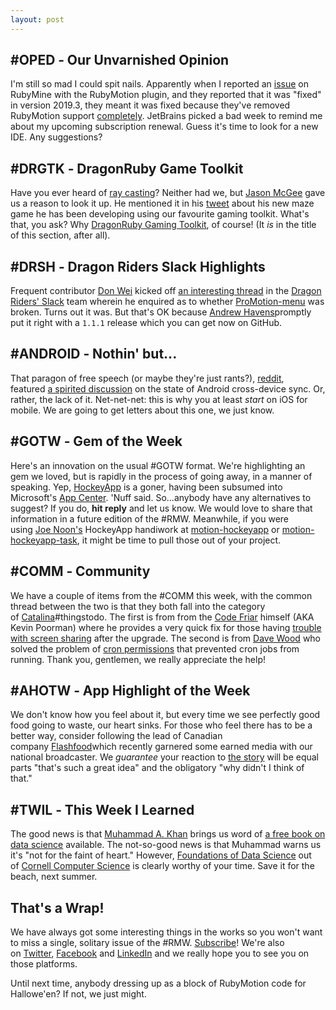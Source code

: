 ```yaml
---
layout: post
---
```


#OPED ‐ Our Unvarnished Opinion
-------------------------------

I'm still so mad I could spit nails. Apparently when I reported an [issue](https://el2.convertkit-mail2.com/c/preview/zefgh7u9/aHR0cHM6Ly95b3V0cmFjay5qZXRicmFpbnMuY29tL2lzc3VlL1JVQlktMjQ2ODA=) on RubyMine with the RubyMotion plugin, and they reported that it was "fixed" in version 2019.3, they meant it was fixed because they've removed RubyMotion support [completely](https://el2.convertkit-mail2.com/c/preview/pxtehquk/aHR0cHM6Ly95b3V0cmFjay5qZXRicmFpbnMuY29tL2lzc3VlL1JVQlktMjQ5MTM=). JetBrains picked a bad week to remind me about my upcoming subscription renewal. Guess it's time to look for a new IDE. Any suggestions?

#DRGTK ‐ DragonRuby Game Toolkit
--------------------------------

Have you ever heard of [ray casting](https://el2.convertkit-mail2.com/c/preview/x6cph3u8/aHR0cHM6Ly9lbi53aWtpcGVkaWEub3JnL3dpa2kvUmF5X2Nhc3Rpbmc=)? Neither had we, but [Jason McGee](https://el2.convertkit-mail2.com/c/preview/6zsehouv/aHR0cHM6Ly90d2l0dGVyLmNvbS9qYXNlbWFnZWU=) gave us a reason to look it up. He mentioned it in his [tweet](https://el2.convertkit-mail2.com/c/preview/kgamh2ug/aHR0cHM6Ly90d2l0dGVyLmNvbS9qYXNlbWFnZWUvc3RhdHVzLzExODQyMDEyMjE3MzkwNzc2Mzg=) about his new maze game he has been developing using our favourite gaming toolkit. What's that, you ask? Why [DragonRuby Gaming Toolkit](https://el2.convertkit-mail2.com/c/preview/59bvh8up/aHR0cHM6Ly9kcmFnb25ydWJ5Lml0Y2guaW8vZHJhZ29ucnVieS1ndGs=), of course! (It *is* in the title of this section, after all).

#DRSH ‐ Dragon Riders Slack Highlights
--------------------------------------

Frequent contributor [Don Wei](https://el2.convertkit-mail2.com/c/preview/22h2h9ur/aHR0cHM6Ly9tb3Rpb25lZXJzLnNsYWNrLmNvbS90ZWFtL1VIUUZNNzlLUA==) kicked off [an interesting thread](https://el2.convertkit-mail2.com/c/preview/qxu8h8ug/aHR0cHM6Ly9tb3Rpb25lZXJzLnNsYWNrLmNvbS9hcmNoaXZlcy9DMDU1UkRMUzAvcDE1NzA4NDEzMzgwNDM2MDA=) in the [Dragon Riders' Slack](https://el2.convertkit-mail2.com/c/preview/gxinhwu7/aHR0cHM6Ly9tb3Rpb25lZXJzLnNsYWNrLmNvbQ==) team wherein he enquired as to whether [ProMotion-menu](https://el2.convertkit-mail2.com/c/preview/9dfzhduk/aHR0cHM6Ly9naXRodWIuY29tL2luZmluaXRlcmVkL1Byb01vdGlvbi1tZW51) was broken. Turns out it was. But that's OK because [Andrew Havens](https://el2.convertkit-mail2.com/c/preview/30tphdu6/aHR0cHM6Ly9naXRodWIuY29tL2luZmluaXRlcmVk)promptly put it right with a `1.1.1` release which you can get now on GitHub.

#ANDROID ‐ Nothin' but...
-------------------------

That paragon of free speech (or maybe they're just rants?), [reddit](https://el2.convertkit-mail2.com/c/preview/nrcohquw/aHR0cHM6Ly93d3cucmVkZGl0LmNvbQ==), featured [a spirited discussion](https://el2.convertkit-mail2.com/c/preview/4osvh7uz/aHR0cHM6Ly93d3cucmVkZGl0LmNvbS9yL2FuZHJvaWRkZXYvY29tbWVudHMvZGo0dnh5L2Nhbl93ZV90YWxrX2Fib3V0X3RoZV9sYWNrX29mX2Nyb3NzZGV2aWNlX3N5bmNfaW4vP3V0bV9zb3VyY2U9c2hhcmUmdXRtX21lZGl1bT1pb3NfYXBwJnV0bV9uYW1lPWlvc3NtZg==) on the state of Android cross-device sync. Or, rather, the lack of it. Net-net-net: this is why you at least *start* on iOS for mobile. We are going to get letters about this one, we just know.

#GOTW ‐ Gem of the Week
-----------------------

Here's an innovation on the usual #GOTW format. We're highlighting an gem we loved, but is rapidly in the process of going away, in a manner of speaking. Yep, [HockeyApp](https://el2.convertkit-mail2.com/c/preview/wea2h6u9/aHR0cHM6Ly9ob2NrZXlhcHAubmV0Lw==) is a goner, having been subsumed into Microsoft's [App Center](https://el2.convertkit-mail2.com/c/preview/rqb8h9u9/aHR0cHM6Ly9henVyZS5taWNyb3NvZnQuY29tL2VuLWNhL3NlcnZpY2VzL2FwcC1jZW50ZXIv). 'Nuff said. So...anybody have any alternatives to suggest? If you do, **hit reply** and let us know. We would love to share that information in a future edition of the #RMW. Meanwhile, if you were using [Joe Noon's](https://el2.convertkit-mail2.com/c/preview/0ghwhgu0/aHR0cHM6Ly9naXRodWIuY29tL2pvZW5vb24=) HockeyApp handiwork at [motion-hockeyapp](https://el2.convertkit-mail2.com/c/preview/8luqh3ue/aHR0cHM6Ly9naXRodWIuY29tL2pvZW5vb24vbW90aW9uLWhvY2tleWFwcA==) or [motion-hockeyapp-task](https://el2.convertkit-mail2.com/c/preview/v6i3hmu2/aHR0cHM6Ly9naXRodWIuY29tL2pvZW5vb24vbW90aW9uLWhvY2tleWFwcC10YXNr), it might be time to pull those out of your project.

#COMM ‐ Community
-----------------

We have a couple of items from the #COMM this week, with the common thread between the two is that they both fall into the category of [Catalina](https://el2.convertkit-mail2.com/c/preview/lnfeh6u5/aHR0cHM6Ly93d3cuYXBwbGUuY29tL2NhL21hY29zL2NhdGFsaW5hLw==)#thingstodo. The first is from from the [Code Friar](https://el2.convertkit-mail2.com/c/preview/mzt7h6uk/aHR0cHM6Ly90d2l0dGVyLmNvbS9jb2RlZnJpYXI=) himself (AKA Kevin Poorman) where he provides a very quick fix for those having [trouble with screen sharing](https://el2.convertkit-mail2.com/c/preview/d4cehmuz/aHR0cHM6Ly90d2l0dGVyLmNvbS9jb2RlZnJpYXIvc3RhdHVzLzExODM4NDU4NjA5ODkzNzg1NjE=) after the upgrade. The second is from [Dave Wood](https://el2.convertkit-mail2.com/c/preview/e50sph0u9/aHR0cHM6Ly90d2l0dGVyLmNvbS9EYXZlV29vZFg=) who solved the problem of [cron permissions](https://el2.convertkit-mail2.com/c/preview/755a7h2uv/aHR0cHM6Ly90d2l0dGVyLmNvbS9EYXZlV29vZFgvc3RhdHVzLzExODQyMzU0MTI1MDk5NDE3NjE=) that prevented cron jobs from running. Thank you, gentlemen, we really appreciate the help!

#AHOTW ‐ App Highlight of the Week
----------------------------------

We don't know how you feel about it, but every time we see perfectly good food going to waste, our heart sinks. For those who feel there has to be a better way, consider following the lead of Canadian company [Flashfood](https://el2.convertkit-mail2.com/c/preview/o82bkhwu3/aHR0cHM6Ly93d3cuZmxhc2hmb29kLmNvbQ==)which recently garnered some earned media with our national broadcaster. We *guarantee* your reaction to [the story](https://el2.convertkit-mail2.com/c/preview/zlehgh7u9/aHR0cHM6Ly9jYWxnYXJ5LmN0dm5ld3MuY2EvY2FuYWRpYW4tYXBwLWRpdmVydHMtZm9vZC1mcm9tLWxhbmRmaWxsLXdoaWxlLXNhdmluZy1wZW9wbGUtbW9uZXktb24tZ3JvY2VyaWVzLTEuNDY0MzAzOQ==) will be equal parts "that's such a great idea" and the obligatory "why didn't I think of that."

#TWIL ‐ This Week I Learned
---------------------------

The good news is that [Muhammad A. Khan](https://el2.convertkit-mail2.com/c/preview/p9xuehquk/aHR0cHM6Ly90d2l0dGVyLmNvbS9tdWhhbW1hZF9hX2toYW4=) brings us word of [a free book on data science](https://el2.convertkit-mail2.com/c/preview/xm6iph3u8/aHR0cHM6Ly90d2l0dGVyLmNvbS9tdWhhbW1hZF9hX2toYW4vc3RhdHVzLzExNjkwODYzMDk4ODI3NDQ4MzI=) available. The not-so-good news is that Muhammad warns us it's "not for the faint of heart." However, [Foundations of Data Science](https://el2.convertkit-mail2.com/c/preview/68zfehouv/aHR0cHM6Ly93d3cuY3MuY29ybmVsbC5lZHUvamVoL2Jvb2sucGRm) out of [Cornell Computer Science](https://el2.convertkit-mail2.com/c/preview/k0gtmh2ug/aHR0cHM6Ly93d3cuY3MuY29ybmVsbC5lZHU=) is clearly worthy of your time. Save it for the beach, next summer.

That's a Wrap!
--------------

We have always got some interesting things in the works so you won't want to miss a single, solitary issue of the #RMW. [Subscribe](https://el2.convertkit-mail2.com/c/preview/5q9cvh8up/aHR0cHM6Ly9tb3RpdmF0ZWQtZXhwZXJpbWVudGVyLTIwOS5jay5wYWdlL2JkNTE1NTE4MDg_Y2tfc3Vic2NyaWJlcl9pZD02MTI4NjM5MzQ=)! We're also on [Twitter](https://el2.convertkit-mail2.com/c/preview/272s2h9ur/aHR0cHM6Ly90d2l0dGVyLmNvbS93bmR4c2Nob29s), [Facebook](https://el2.convertkit-mail2.com/c/preview/qdxa8h8ug/aHR0cHM6Ly93d3cuZmFjZWJvb2suY29tL3duZHhzY2hvb2w=) and [LinkedIn](https://el2.convertkit-mail2.com/c/preview/gkxbnhwu7/aHR0cHM6Ly93d3cubGlua2VkaW4uY29tL2NvbXBhbnkvd25keHNjaG9vbA==) and we really hope you to see you on those platforms.

Until next time, anybody dressing up as a block of RubyMotion code for Hallowe'en? If not, we just might.